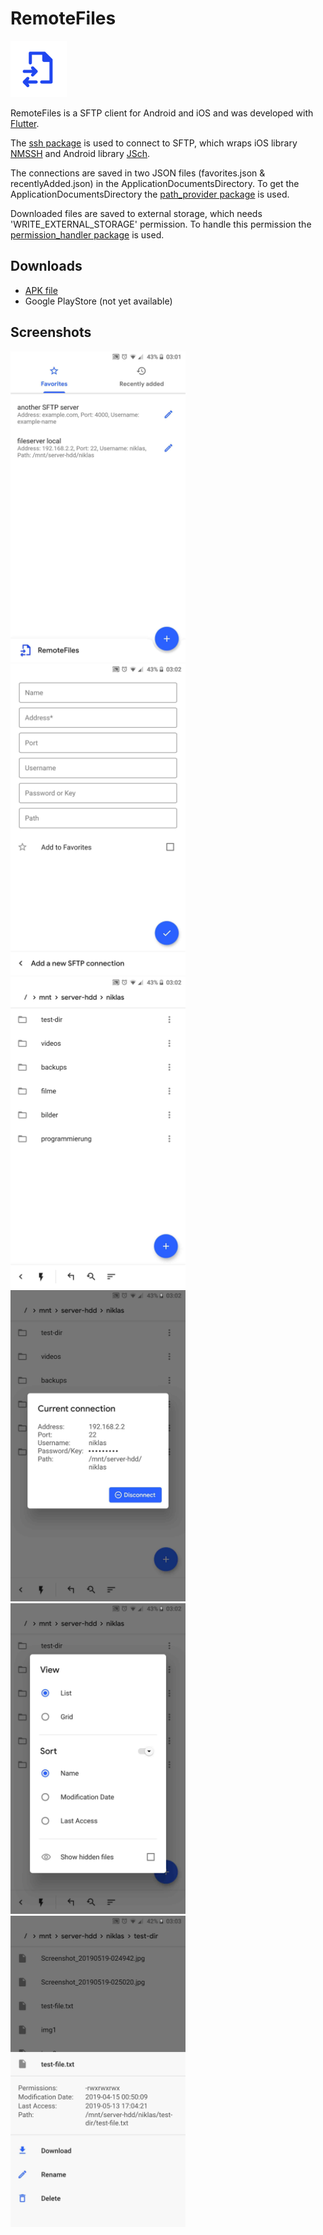 # RemoteFiles

<img src="assets/app_icon.png" width="90px">

RemoteFiles is a SFTP client for Android and iOS and was developed with [Flutter](https://flutter.dev).

The [ssh package](https://pub.dev/packages/ssh) is used to connect to SFTP, which wraps iOS library [NMSSH](https://github.com/NMSSH/NMSSH) and Android library [JSch](http://www.jcraft.com/jsch/).

The connections are saved in two JSON files (favorites.json & recentlyAdded.json) in the ApplicationDocumentsDirectory. To get the ApplicationDocumentsDirectory the [path_provider package](https://pub.dev/packages/path_provider) is used.

Downloaded files are saved to external storage, which needs 'WRITE_EXTERNAL_STORAGE' permission. To handle this permission the [permission_handler package](https://pub.dev/packages/permission_handler) is used.

## Downloads

- [APK file](https://github.com/niklas-8/RemoteFiles/releases)
- Google PlayStore (not yet available)

## Screenshots

<img src="screenshots/1.jpg" width="280px"> <img src="screenshots/2.jpg" width="280px"> <img src="screenshots/3.jpg" width="280px">
<img src="screenshots/4.jpg" width="280px"> <img src="screenshots/5.jpg" width="280px"> <img src="screenshots/6.jpg" width="280px">